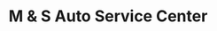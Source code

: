 ---
title: "M & S Auto Service Center"
url: /valders/m-and-s-auto-service-center/
shop: car repair
---